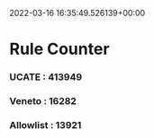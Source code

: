 2022-03-16 16:35:49.526139+00:00
# Rule Counter 
 ### UCATE : 413949

 ### Veneto : 16282

 ### Allowlist : 13921